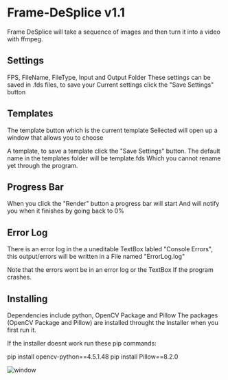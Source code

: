 # Frame-DeSplice v1.1
Frame DeSplice will take a sequence of images and then turn it into a video with ffmpeg.

## Settings

FPS, FileName, FileType, Input and Output Folder
These settings can be saved in .fds files, to save your
Current settings click the "Save Settings" button

## Templates

The template button which is the current template
Sellected will open up a window that allows you to choose

A template, to save a template click the "Save Settings" button.
The default name in the templates folder will be template.fds
Which you cannot rename yet through the program.

## Progress Bar

When you click the "Render" button a progress bar will start
And will notify you when it finishes by going back to 0%

## Error Log

There is an error log in the a uneditable TextBox labled
"Console Errors", this output/errors will be written in a 
File named "ErrorLog.log"

Note that the errors wont be in an error log or the TextBox
If the program crashes.

## Installing

Dependencies include python, OpenCV Package and Pillow
The packages (OpenCV Package and Pillow) are installed throught the
Installer when you first run it.

If the installer doesnt work run these pip commands:

pip install opencv-python==4.5.1.48
pip install Pillow==8.2.0
  
 

![window](https://user-images.githubusercontent.com/79758393/175777297-feecc0d7-3ff2-4a66-a8d8-cfaef2d50866.jpg)
